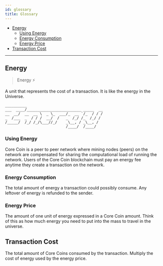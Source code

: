 ```yaml
---
id: glossary
title: Glossary
---
```


- [Energy](#energy)
  - [Using Energy](#using-energy)
  - [Energy Consumption](#energy-consumption)
  - [Energy Price](#energy-price)
- [Transaction Cost](#transaction-cost)

---

## Energy

> Energy ⚡️

A unit that represents the cost of a transaction. It is like the energy in the Universe.

```text
__________
___  ____/_________________________ _____  __
__  __/  __  __ \  _ \_  ___/_  __ `/_  / / /
_  /___  _  / / /  __/  /   _  /_/ /_  /_/ /
/_____/  /_/ /_/\___//_/    _\__, / _\__, /
                            /____/  /____/
```

### Using Energy

Core Coin is a peer to peer network where mining nodes \(peers\) on the network are compensated for sharing the computational load of running the network. Users of the Core Coin blockchain must pay an energy fee anytime they create a transaction on the network.

### Energy Consumption

The total amount of energy a transaction could possibly consume. Any leftover of energy is refunded to the sender.

### Energy Price

The amount of one unit of energy expressed in a Core Coin amount. Think of this as how much energy you need to put into the mass to travel in the universe.

## Transaction Cost

The total amount of Core Coins consumed by the transaction. Multiply the cost of energy used by the energy price.
